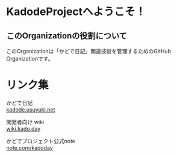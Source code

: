 # KadodeProjectへようこそ！

## このOrganizationの役割について
このOrganizationは「かどで日記」関連技術を管理するためのGitHub Organizationです。


# リンク集

かどで日記  
[kadode.usuyuki.net](https://kadode.usuyuki.net)

開発者向け wiki  
[wiki.kado.day](https://wiki.kado.day)

かどでプロジェクト公式note  
[note.com/kadoday](https://note.com/kadoday)


<!--


## kadode_portal管轄

全体紹介ページ  
[project.kado.day](https://project.kado.day)

## kadode_nikki3管轄

かどで日記フロント  
[diary.kado.day](https://diary.kado.day)

開発者向け wiki  
[wiki.kado.day](https://wiki.kado.day)

かどで日記メイン API  
[api.kado.day](https://api.kado.day)

NLP 関連の API  
[nlp.kado.day](https://nlp.kado.day)


## kadode_admin管轄
かどで日記管理用  
[admin.kado.day](https://admin.kado.day)

## kadode_paper管轄

かどで日記稼働状況を電子ペーパーで表示するための諸々  
[paper.kado.day](https://paper.kado.day)

-->
